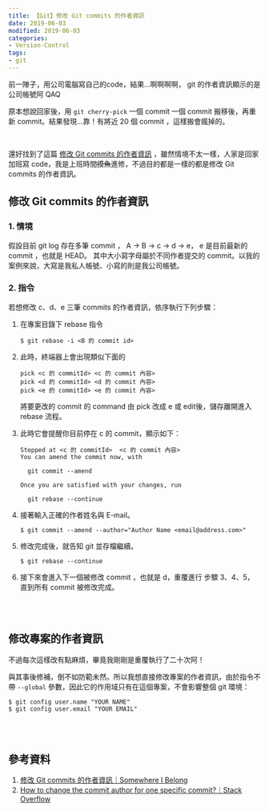 ```yaml
---
title: 【Git】修改 Git commits 的作者資訊
date: 2019-06-03
modified: 2019-06-03
categories:
- Version-Control
tags:
- git
--- 
```


前一陣子，用公司電腦寫自己的code，結果…啊啊啊啊， <span class="highlighting">git 的作者資訊</span>顯示的是公司帳號阿 QAQ
  
原本想說回家後，用 `git cherry-pick` 一個 commit 一個 commit 搬移後，再重新 commit。結果發現...靠！有將近 20 個 commit ，這樣搬會瘋掉的。

<!--more-->
<br>

還好找到了這篇 [修改 Git commits 的作者資訊](https://yulun.me/2014/git-tips-change-author-and-email-in-previous-commits/) ，雖然情境不太一樣，人家是回家加班寫 code，我是上班時間~~摸魚~~進修，不過目的都是一樣的都是修改 Git commits 的作者資訊。
<br>

## 修改 Git commits 的作者資訊
### 1. 情境
假設目前 git log 存在多筆 commit ， A -> B -> c -> d -> e， e 是目前最新的 commit ，也就是 HEAD。
其中大小寫字母屬於不同作者提交的 commit。以我的案例來說，大寫是我私人帳號、小寫的則是我公司帳號。<br>


### 2. 指令
若想修改 c、d、e 三筆 commits 的作者資訊，依序執行下列步驟：

1. 在專案目錄下 rebase 指令 
    ```shell
    $ git rebase -i <B 的 commit id>
    ```
    

2. 此時，終端器上會出現類似下面的
	```shell
	pick <c 的 commitId> <c 的 commit 內容>
	pick <d 的 commitId> <d 的 commit 內容>
	pick <e 的 commitId> <e 的 commit 內容>
	```
	  將要更改的 commit 的 command 由 pick 改成 <span class="highlighting">e 或 edit</span>後，儲存離開進入 rebase 流程。
      

3. 此時它會提醒你目前停在 c 的 commit，顯示如下：
    ```shell
    Stopped at <c 的 commitId>  <c 的 commit 內容>
    You can amend the commit now, with

      git commit --amend

    Once you are satisfied with your changes, run

      git rebase --continue
    ```
    
4. 接著輸入正確的作者姓名與 E-mail。
    ```shell
    $ git commit --amend --author="Author Name <email@address.com>"
    ```

5. 修改完成後，就告知 git 並存檔繼續。
    ```shell
    $ git rebase --continue
    ```

6. 接下來會進入下一個被修改 commit ，也就是 d，重覆進行 <span class="highlighting">步驟 3、4、5</span>，直到所有 commit 被修改完成。


<br><br>

## 修改專案的作者資訊
不過每次這樣改有點麻煩，畢竟我剛剛是重覆執行了<span class="highlighting">二十次</span>阿！

與其事後修補，倒不如防範未然。所以我想直接修改專案的作者資訊，由於指令不帶 `--global` 參數，因此它的作用域只有在這個專案，不會影響整個 git 環境：
```shell
$ git config user.name "YOUR NAME"  
$ git config user.email "YOUR EMAIL"  
```


<br><br> 

## 參考資料 
1. [修改 Git commits 的作者資訊｜Somewhere I Belong](https://yulun.me/2014/git-tips-change-author-and-email-in-previous-commits/) 
2. [How to change the commit author for one specific commit?｜Stack Overflow](https://stackoverflow.com/questions/3042437/how-to-change-the-commit-author-for-one-specific-commit)